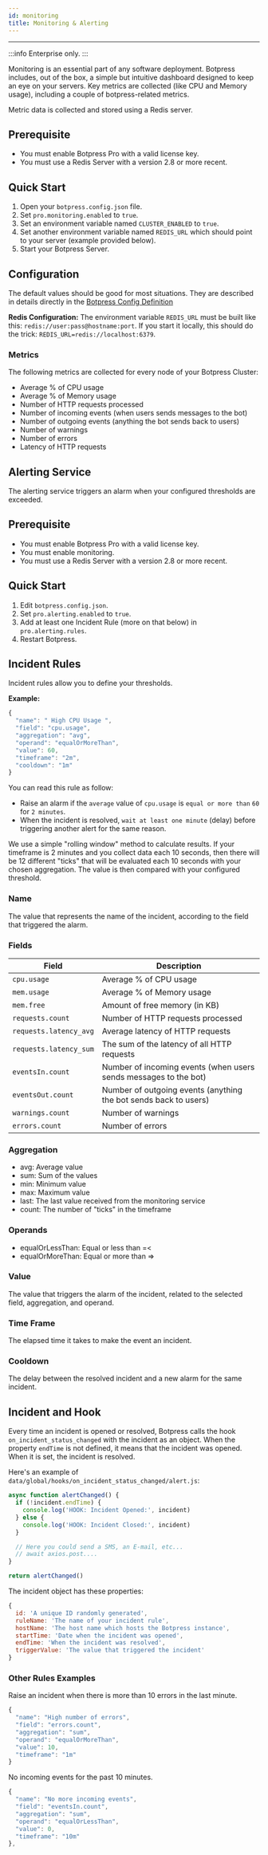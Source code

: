 ```yaml
---
id: monitoring
title: Monitoring & Alerting
---
```


--------------------

:::info
Enterprise only.
:::

Monitoring is an essential part of any software deployment. Botpress includes, out of the box, a simple but intuitive dashboard
designed to keep an eye on your servers. Key metrics are collected (like CPU and Memory usage), including a couple of botpress-related metrics.

Metric data is collected and stored using a Redis server.

## Prerequisite

- You must enable Botpress Pro with a valid license key.
- You must use a Redis Server with a version 2.8 or more recent.

## Quick Start

1. Open your `botpress.config.json` file.
1. Set `pro.monitoring.enabled` to `true`.
2. Set an environment variable named `CLUSTER_ENABLED` to `true`.
3. Set another environment variable named `REDIS_URL` which should point to your server (example provided below).
4. Start your Botpress Server.

## Configuration

The default values should be good for most situations. They are described in details directly in the [Botpress Config Definition](https://github.com/botpress/botpress/blob/master/src/bp/core/config/botpress.config.ts)

**Redis Configuration:** The environment variable `REDIS_URL` must be built like this: `redis://user:pass@hostname:port`. If you start it locally, this should do the trick: `REDIS_URL=redis://localhost:6379`.

### Metrics

The following metrics are collected for every node of your Botpress Cluster:

- Average % of CPU usage
- Average % of Memory usage
- Number of HTTP requests processed
- Number of incoming events (when users sends messages to the bot)
- Number of outgoing events (anything the bot sends back to users)
- Number of warnings
- Number of errors
- Latency of HTTP requests

## Alerting Service

The alerting service triggers an alarm when your configured thresholds are exceeded.

## Prerequisite

- You must enable Botpress Pro with a valid license key.
- You must enable monitoring.
- You must use a Redis Server with a version 2.8 or more recent.

## Quick Start

1. Edit `botpress.config.json`.
2. Set `pro.alerting.enabled` to `true`.
2. Add at least one Incident Rule (more on that below) in `pro.alerting.rules`.
3. Restart Botpress.

## Incident Rules

Incident rules allow you to define your thresholds.

**Example:**

```js
{
  "name": " High CPU Usage ",
  "field": "cpu.usage",
  "aggregation": "avg",
  "operand": "equalOrMoreThan",
  "value": 60,
  "timeframe": "2m",
  "cooldown": "1m"
}
```

You can read this rule as follow:

- Raise an alarm if the `average` value of `cpu.usage` is `equal or more than` `60` for `2 minutes`.
- When the incident is resolved, `wait at least one minute` (delay) before triggering another alert for the same reason.

We use a simple "rolling window" method to calculate results. If your timeframe is 2 minutes and you collect data each 10 seconds, then there will be 12 different "ticks" that will be evaluated each 10 seconds with your chosen aggregation. The value is then compared with your configured threshold.

### Name

The value that represents the name of the incident, according to the field that triggered the alarm.

### Fields

| Field                  | Description                                                      |
| ---------------------- | ---------------------------------------------------------------- |
| `cpu.usage`            | Average % of CPU usage                                           |
| `mem.usage`            | Average % of Memory usage                                        |
| `mem.free`             | Amount of free memory (in KB)                                    |
| `requests.count`       | Number of HTTP requests processed                                |
| `requests.latency_avg` | Average latency of HTTP requests                                 |
| `requests.latency_sum` | The sum of the latency of all HTTP requests                      |
| `eventsIn.count`       | Number of incoming events (when users sends messages to the bot) |
| `eventsOut.count`      | Number of outgoing events (anything the bot sends back to users) |
| `warnings.count`       | Number of warnings                                               |
| `errors.count`         | Number of errors                                                 |

### Aggregation

- avg: Average value
- sum: Sum of the values
- min: Minimum value
- max: Maximum value
- last: The last value received from the monitoring service
- count: The number of "ticks" in the timeframe

### Operands

- equalOrLessThan: Equal or less than =<
- equalOrMoreThan: Equal or more than =>

### Value

The value that triggers the alarm of the incident, related to the selected field, aggregation, and operand.

### Time Frame

The elapsed time it takes to make the event an incident.

### Cooldown

The delay between the resolved incident and a new alarm for the same incident.

## Incident and Hook

Every time an incident is opened or resolved, Botpress calls the hook `on_incident_status_changed` with the incident as an object. When the property `endTime` is not defined, it means that the incident was opened. When it is set, the incident is resolved.

Here's an example of `data/global/hooks/on_incident_status_changed/alert.js`:

```js
async function alertChanged() {
  if (!incident.endTime) {
    console.log('HOOK: Incident Opened:', incident)
  } else {
    console.log('HOOK: Incident Closed:', incident)
  }

  // Here you could send a SMS, an E-mail, etc...
  // await axios.post....
}

return alertChanged()
```

The incident object has these properties:

```js
{
  id: 'A unique ID randomly generated',
  ruleName: 'The name of your incident rule',
  hostName: 'The host name which hosts the Botpress instance',
  startTime: 'Date when the incident was opened',
  endTime: 'When the incident was resolved',
  triggerValue: 'The value that triggered the incident'
}
```

### Other Rules Examples

Raise an incident when there is more than 10 errors in the last minute.

```js
{
  "name": "High number of errors",
  "field": "errors.count",
  "aggregation": "sum",
  "operand": "equalOrMoreThan",
  "value": 10,
  "timeframe": "1m"
}
```

No incoming events for the past 10 minutes.

```js
{
  "name": "No more incoming events",
  "field": "eventsIn.count",
  "aggregation": "sum",
  "operand": "equalOrLessThan",
  "value": 0,
  "timeframe": "10m"
},
```

